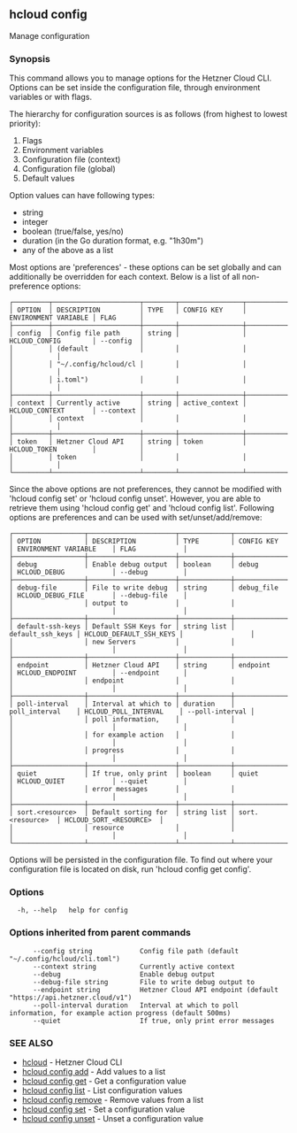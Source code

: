 ## hcloud config

Manage configuration

### Synopsis

This command allows you to manage options for the Hetzner Cloud CLI. Options can be set inside the
configuration file, through environment variables or with flags. 

The hierarchy for configuration sources is as follows (from highest to lowest priority):
1. Flags
2. Environment variables
3. Configuration file (context)
4. Configuration file (global)
5. Default values

Option values can have following types:
 - string
 - integer
 - boolean (true/false, yes/no)
 - duration (in the Go duration format, e.g. "1h30m")
 - any of the above as a list

Most options are 'preferences' - these options can be set globally and can additionally be overridden
for each context. Below is a list of all non-preference options:

```
┌─────────┬──────────────────────┬────────┬────────────────┬──────────────────────┬───────────┐
│ OPTION  │ DESCRIPTION          │ TYPE   │ CONFIG KEY     │ ENVIRONMENT VARIABLE │ FLAG      │
├─────────┼──────────────────────┼────────┼────────────────┼──────────────────────┼───────────┤
│ config  │ Config file path     │ string │                │ HCLOUD_CONFIG        │ --config  │
│         │ (default             │        │                │                      │           │
│         │ "~/.config/hcloud/cl │        │                │                      │           │
│         │ i.toml")             │        │                │                      │           │
├─────────┼──────────────────────┼────────┼────────────────┼──────────────────────┼───────────┤
│ context │ Currently active     │ string │ active_context │ HCLOUD_CONTEXT       │ --context │
│         │ context              │        │                │                      │           │
├─────────┼──────────────────────┼────────┼────────────────┼──────────────────────┼───────────┤
│ token   │ Hetzner Cloud API    │ string │ token          │ HCLOUD_TOKEN         │           │
│         │ token                │        │                │                      │           │
└─────────┴──────────────────────┴────────┴────────────────┴──────────────────────┴───────────┘
```

Since the above options are not preferences, they cannot be modified with 'hcloud config set' or 
'hcloud config unset'. However, you are able to retrieve them using 'hcloud config get' and 'hcloud config list'.
Following options are preferences and can be used with set/unset/add/remove:

```
┌──────────────────┬──────────────────────┬─────────────┬──────────────────┬─────────────────────────┬─────────────────┐
│ OPTION           │ DESCRIPTION          │ TYPE        │ CONFIG KEY       │ ENVIRONMENT VARIABLE    │ FLAG            │
├──────────────────┼──────────────────────┼─────────────┼──────────────────┼─────────────────────────┼─────────────────┤
│ debug            │ Enable debug output  │ boolean     │ debug            │ HCLOUD_DEBUG            │ --debug         │
├──────────────────┼──────────────────────┼─────────────┼──────────────────┼─────────────────────────┼─────────────────┤
│ debug-file       │ File to write debug  │ string      │ debug_file       │ HCLOUD_DEBUG_FILE       │ --debug-file    │
│                  │ output to            │             │                  │                         │                 │
├──────────────────┼──────────────────────┼─────────────┼──────────────────┼─────────────────────────┼─────────────────┤
│ default-ssh-keys │ Default SSH Keys for │ string list │ default_ssh_keys │ HCLOUD_DEFAULT_SSH_KEYS │                 │
│                  │ new Servers          │             │                  │                         │                 │
├──────────────────┼──────────────────────┼─────────────┼──────────────────┼─────────────────────────┼─────────────────┤
│ endpoint         │ Hetzner Cloud API    │ string      │ endpoint         │ HCLOUD_ENDPOINT         │ --endpoint      │
│                  │ endpoint             │             │                  │                         │                 │
├──────────────────┼──────────────────────┼─────────────┼──────────────────┼─────────────────────────┼─────────────────┤
│ poll-interval    │ Interval at which to │ duration    │ poll_interval    │ HCLOUD_POLL_INTERVAL    │ --poll-interval │
│                  │ poll information,    │             │                  │                         │                 │
│                  │ for example action   │             │                  │                         │                 │
│                  │ progress             │             │                  │                         │                 │
├──────────────────┼──────────────────────┼─────────────┼──────────────────┼─────────────────────────┼─────────────────┤
│ quiet            │ If true, only print  │ boolean     │ quiet            │ HCLOUD_QUIET            │ --quiet         │
│                  │ error messages       │             │                  │                         │                 │
├──────────────────┼──────────────────────┼─────────────┼──────────────────┼─────────────────────────┼─────────────────┤
│ sort.<resource>  │ Default sorting for  │ string list │ sort.<resource>  │ HCLOUD_SORT_<RESOURCE>  │                 │
│                  │ resource             │             │                  │                         │                 │
└──────────────────┴──────────────────────┴─────────────┴──────────────────┴─────────────────────────┴─────────────────┘
```

Options will be persisted in the configuration file. To find out where your configuration file is located
on disk, run 'hcloud config get config'.


### Options

```
  -h, --help   help for config
```

### Options inherited from parent commands

```
      --config string            Config file path (default "~/.config/hcloud/cli.toml")
      --context string           Currently active context
      --debug                    Enable debug output
      --debug-file string        File to write debug output to
      --endpoint string          Hetzner Cloud API endpoint (default "https://api.hetzner.cloud/v1")
      --poll-interval duration   Interval at which to poll information, for example action progress (default 500ms)
      --quiet                    If true, only print error messages
```

### SEE ALSO

* [hcloud](hcloud.md)	 - Hetzner Cloud CLI
* [hcloud config add](hcloud_config_add.md)	 - Add values to a list
* [hcloud config get](hcloud_config_get.md)	 - Get a configuration value
* [hcloud config list](hcloud_config_list.md)	 - List configuration values
* [hcloud config remove](hcloud_config_remove.md)	 - Remove values from a list
* [hcloud config set](hcloud_config_set.md)	 - Set a configuration value
* [hcloud config unset](hcloud_config_unset.md)	 - Unset a configuration value
